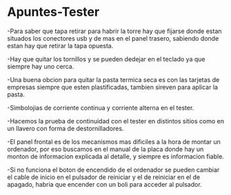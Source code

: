 # Apuntes-Tester

-Para saber que tapa retirar para habrir la torre hay que fijarse donde estan situados los conectores usb y de mas en el panel trasero, sabiendo donde estan hay que retirar  la tapa opuesta.

-Hay que quitar los tornillos y se pueden dedejar en el teclado ya que siempre hay uno cerca.

-Una buena obcion para quitar la pasta termica seca es con las tarjetas de empresas siempre que esten plastificadas, tambien sireven para aplicar la pasta.

-Simbolojias  de corriente continua y corriente alterna en el tester.

-Hacemos la prueba de continuidad con el tester en distintos sitios como en un llavero con forma de destornilladores.

-El panel frontal es de los mecanismos mas dificiles a la hora de montar un ordenador, por eso buscamos en el manual de la placa donde hay un monton de informacion explicada al detalle, y siempre es informacion fiable.

-Si no funciona el boton de encendido de el ordenador se pueden cambiar el cable de inicio en el pulsador de  reiniciar y el de reiniciar en el de apagado, habria que encender con un boli para acceder al pulsador.
